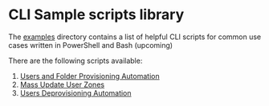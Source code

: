 # CLI Sample scripts library

The [examples](/examples) directory contains a list of helpful CLI scripts for common use cases written in PowerShell and Bash (upcoming)

There are the following scripts available:
1. [Users and Folder Provisioning Automation](/examples/User%20Creation%20%26%20Provisioning)
2. [Mass Update User Zones](/examples/Mass%20Update%20User%20Zones)
3. [Users Deprovisioning Automation](/examples/User%20Deprovisioning)

